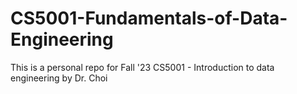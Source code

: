 # CS5001-Fundamentals-of-Data-Engineering
This is a personal repo for Fall '23 CS5001 - Introduction to data engineering by Dr. Choi 
